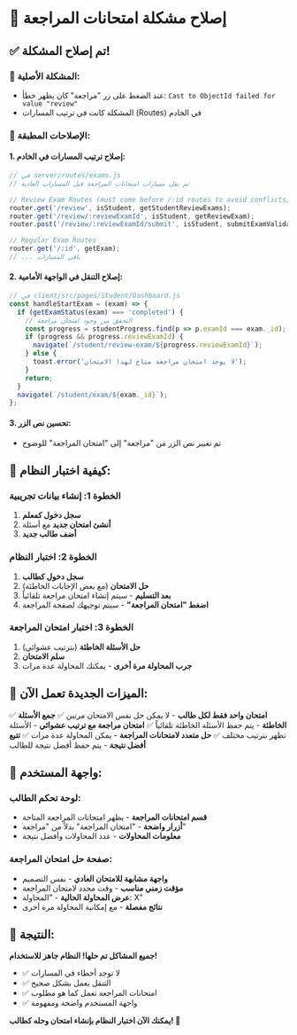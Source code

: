 # 🔧 إصلاح مشكلة امتحانات المراجعة

## ✅ تم إصلاح المشكلة!

### 🐛 **المشكلة الأصلية:**
- عند الضغط على زر "مراجعة" كان يظهر خطأ: `Cast to ObjectId failed for value "review"`
- المشكلة كانت في ترتيب المسارات (Routes) في الخادم

### 🔧 **الإصلاحات المطبقة:**

#### **1. إصلاح ترتيب المسارات في الخادم:**
```javascript
// في server/routes/exams.js
// تم نقل مسارات امتحانات المراجعة قبل المسارات العادية

// Review Exam Routes (must come before /:id routes to avoid conflicts)
router.get('/review', isStudent, getStudentReviewExams);
router.get('/review/:reviewExamId', isStudent, getReviewExam);
router.post('/review/:reviewExamId/submit', isStudent, submitExamValidation, submitReviewExam);

// Regular Exam Routes
router.get('/:id', getExam);
// ... باقي المسارات
```

#### **2. إصلاح التنقل في الواجهة الأمامية:**
```javascript
// في client/src/pages/Student/Dashboard.js
const handleStartExam = (exam) => {
  if (getExamStatus(exam) === 'completed') {
    // التحقق من وجود امتحان مراجعة
    const progress = studentProgress.find(p => p.examId === exam._id);
    if (progress && progress.reviewExamId) {
      navigate(`/student/review-exam/${progress.reviewExamId}`);
    } else {
      toast.error('لا يوجد امتحان مراجعة متاح لهذا الامتحان');
    }
    return;
  }
  navigate(`/student/exam/${exam._id}`);
};
```

#### **3. تحسين نص الزر:**
- تم تغيير نص الزر من "مراجعة" إلى "امتحان المراجعة" للوضوح

## 🎯 **كيفية اختبار النظام:**

### **الخطوة 1: إنشاء بيانات تجريبية**
1. **سجل دخول كمعلم**
2. **أنشئ امتحان جديد** مع أسئلة
3. **أضف طالب جديد**

### **الخطوة 2: اختبار النظام**
1. **سجل دخول كطالب**
2. **حل الامتحان** (مع بعض الإجابات الخاطئة)
3. **بعد التسليم** - سيتم إنشاء امتحان مراجعة تلقائياً
4. **اضغط "امتحان المراجعة"** - سيتم توجيهك لصفحة المراجعة

### **الخطوة 3: اختبار امتحان المراجعة**
1. **حل الأسئلة الخاطئة** (بترتيب عشوائي)
2. **سلم الامتحان**
3. **جرب المحاولة مرة أخرى** - يمكنك المحاولة عدة مرات

## 🚀 **الميزات الجديدة تعمل الآن:**

✅ **امتحان واحد فقط لكل طالب** - لا يمكن حل نفس الامتحان مرتين
✅ **جمع الأسئلة الخاطئة** - يتم حفظ الأسئلة الخاطئة تلقائياً
✅ **امتحان مراجعة مع ترتيب عشوائي** - الأسئلة تظهر بترتيب مختلف
✅ **حل متعدد لامتحانات المراجعة** - يمكن المحاولة عدة مرات
✅ **تتبع أفضل نتيجة** - يتم حفظ أفضل نتيجة للطالب

## 📱 **واجهة المستخدم:**

### **لوحة تحكم الطالب:**
- **قسم امتحانات المراجعة** - يظهر امتحانات المراجعة المتاحة
- **أزرار واضحة** - "امتحان المراجعة" بدلاً من "مراجعة"
- **معلومات المحاولات** - عدد المحاولات وأفضل نتيجة

### **صفحة حل امتحان المراجعة:**
- **واجهة مشابهة للامتحان العادي** - نفس التصميم
- **مؤقت زمني مناسب** - وقت محدد لامتحان المراجعة
- **عرض المحاولة الحالية** - "المحاولة: X"
- **نتائج مفصلة** - مع إمكانية المحاولة مرة أخرى

## 🎉 **النتيجة:**

**جميع المشاكل تم حلها! النظام جاهز للاستخدام!**

- ✅ لا توجد أخطاء في المسارات
- ✅ التنقل يعمل بشكل صحيح
- ✅ امتحانات المراجعة تعمل كما هو مطلوب
- ✅ واجهة المستخدم واضحة ومفهومة

**يمكنك الآن اختبار النظام بإنشاء امتحان وحله كطالب! 🚀**
